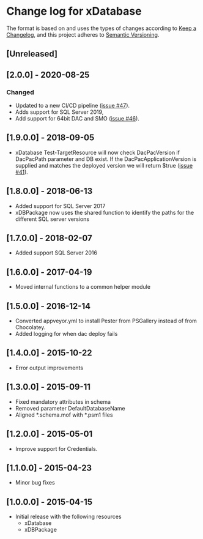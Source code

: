 # Change log for xDatabase

The format is based on and uses the types of changes according to [Keep a Changelog](https://keepachangelog.com/en/1.0.0/),
and this project adheres to [Semantic Versioning](https://semver.org/spec/v2.0.0.html).

## [Unreleased]

## [2.0.0] - 2020-08-25

### Changed

- Updated to a new CI/CD pipeline ([issue #47](https://github.com/dsccommunity/xDatabase/issues/47)).
- Adds support for SQL Server 2019,
- Add support for 64bit DAC and SMO ([issue #46](https://github.com/dsccommunity/xDatabase/issues/46)).

## [1.9.0.0] - 2018-09-05

- xDatabase Test-TargetResource will now check DacPacVersion if DacPacPath
  parameter and DB exist. If the DacPacApplicationVersion is supplied and
  matches the deployed version we will return $true ([issue #41](https://github.com/dsccommunity/xDatabase/issues/41)).

## [1.8.0.0] - 2018-06-13

- Added support for SQL Server 2017
- xDBPackage now uses the shared function to identify the paths for the
  different SQL server versions

## [1.7.0.0] - 2018-02-07

- Added support SQL Server 2016

## [1.6.0.0] - 2017-04-19

- Moved internal functions to a common helper module

## [1.5.0.0] - 2016-12-14

- Converted appveyor.yml to install Pester from PSGallery instead of from
  Chocolatey.
- Added logging for when dac deploy fails

## [1.4.0.0] - 2015-10-22

- Error output improvements

## [1.3.0.0] - 2015-09-11

- Fixed mandatory attributes in schema
- Removed parameter DefaultDatabaseName
- Aligned \*.schema.mof with \*.psm1 files

## [1.2.0.0] - 2015-05-01

- Improve support for Credentials.

## [1.1.0.0] - 2015-04-23

- Minor bug fixes

## [1.0.0.0] - 2015-04-15

- Initial release with the following resources
  - xDatabase
  - xDBPackage

